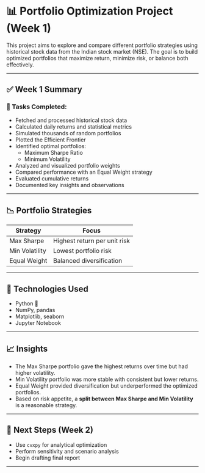# 📊 Portfolio Optimization Project (Week 1)

This project aims to explore and compare different portfolio strategies using historical stock data from the Indian stock market (NSE). The goal is to build optimized portfolios that maximize return, minimize risk, or balance both effectively.

---

## ✅ Week 1 Summary

### 🔧 Tasks Completed:
- Fetched and processed historical stock data
- Calculated daily returns and statistical metrics
- Simulated thousands of random portfolios
- Plotted the Efficient Frontier
- Identified optimal portfolios:
  - Maximum Sharpe Ratio
  - Minimum Volatility
- Analyzed and visualized portfolio weights
- Compared performance with an Equal Weight strategy
- Evaluated cumulative returns
- Documented key insights and observations

---

## 📉 Portfolio Strategies

| Strategy         | Focus                     |
|------------------|----------------------------|
| Max Sharpe       | Highest return per unit risk |
| Min Volatility   | Lowest portfolio risk       |
| Equal Weight     | Balanced diversification    |

---

## 📌 Technologies Used

- Python 🐍
- NumPy, pandas
- Matplotlib, seaborn
- Jupyter Notebook

---

## 📈 Insights

- The Max Sharpe portfolio gave the highest returns over time but had higher volatility.
- Min Volatility portfolio was more stable with consistent but lower returns.
- Equal Weight provided diversification but underperformed the optimized portfolios.
- Based on risk appetite, a **split between Max Sharpe and Min Volatility** is a reasonable strategy.

---

## 🔮 Next Steps (Week 2)

- Use `cvxpy` for analytical optimization
- Perform sensitivity and scenario analysis
- Begin drafting final report

---

